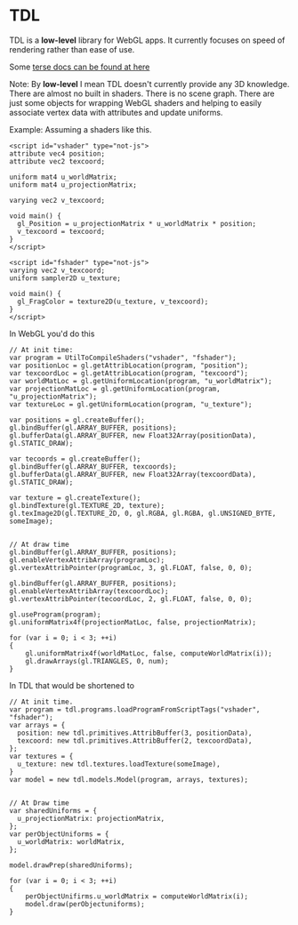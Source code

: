 TDL
===

TDL is a **low-level** library for WebGL apps. It currently focuses on speed of rendering rather than ease of use.

Some [terse docs can be found at here](docs.md)

Note: By **low-level** I mean TDL doesn't currently provide any 3D knowledge. 
There are almost no built in shaders. There is no scene graph. There are just some objects for wrapping WebGL
shaders and helping to easily associate vertex data with attributes and update uniforms. 

Example: Assuming a shaders like this.

    <script id="vshader" type="not-js">
    attribute vec4 position;
    attribute vec2 texcoord;
    
    uniform mat4 u_worldMatrix;
    uniform mat4 u_projectionMatrix;
    
    varying vec2 v_texcoord;
    
    void main() {
      gl_Position = u_projectionMatrix * u_worldMatrix * position;
      v_texcoord = texcoord;
    }
    </script>
    
    <script id="fshader" type="not-js">
    varying vec2 v_texcoord;
    uniform sampler2D u_texture;
    
    void main() {
      gl_FragColor = texture2D(u_texture, v_texcoord);
    }
    </script>

In WebGL you'd do this

    // At init time:
    var program = UtilToCompileShaders("vshader", "fshader");
    var positionLoc = gl.getAttribLocation(program, "position");
    var texcoordLoc = gl.getAttribLocation(program, "texcoord");
    var worldMatLoc = gl.getUniformLocation(program, "u_worldMatrix");
    var projectionMatLoc = gl.getUniformLocation(program, "u_projectionMatrix");
    var textureLoc = gl.getUniformLocation(program, "u_texture");

    var positions = gl.createBuffer();
    gl.bindBuffer(gl.ARRAY_BUFFER, positions);
    gl.bufferData(gl.ARRAY_BUFFER, new Float32Array(positionData), gl.STATIC_DRAW);
    
    var tecoords = gl.createBuffer();
    gl.bindBuffer(gl.ARRAY_BUFFER, texcoords);
    gl.bufferData(gl.ARRAY_BUFFER, new Float32Array(texcoordData), gl.STATIC_DRAW);
    
    var texture = gl.createTexture();
    gl.bindTexture(gl.TEXTURE_2D, texture);
    gl.texImage2D(gl.TEXTURE_2D, 0, gl.RGBA, gl.RGBA, gl.UNSIGNED_BYTE, someImage);


    // At draw time
    gl.bindBuffer(gl.ARRAY_BUFFER, positions);
    gl.enableVertexAttribArray(programLoc);
    gl.vertexAttribPointer(programLoc, 3, gl.FLOAT, false, 0, 0);
    
    gl.bindBuffer(gl.ARRAY_BUFFER, positions);
    gl.enableVertexAttribArray(texcoordLoc);
    gl.vertexAttribPointer(tecoordLoc, 2, gl.FLOAT, false, 0, 0);
    
    gl.useProgram(program);
    gl.uniformMatrix4f(projectionMatLoc, false, projectionMatrix);
    
    for (var i = 0; i < 3; ++i)
    {
        gl.uniformMatrix4f(worldMatLoc, false, computeWorldMatrix(i));
        gl.drawArrays(gl.TRIANGLES, 0, num);
    }
    
In TDL that would be shortened to

    // At init time.
    var program = tdl.programs.loadProgramFromScriptTags("vshader", "fshader");
    var arrays = {
      position: new tdl.primitives.AttribBuffer(3, positionData),
      texcoord: new tdl.primitives.AttribBuffer(2, texcoordData),
    };
    var textures = {
      u_texture: new tdl.textures.loadTexture(someImage),
    }
    var model = new tdl.models.Model(program, arrays, textures);
  
    
    // At Draw time
    var sharedUniforms = {
      u_projectionMatrix: projectionMatrix,
    };
    var perObjectUniforms = {
      u_worldMatrix: worldMatrix,
    };
    
    model.drawPrep(sharedUniforms);
    
    for (var i = 0; i < 3; ++i)
    {
        perObjectUnifirms.u_worldMatrix = computeWorldMatrix(i);
        model.draw(perObjectuniforms);
    }

